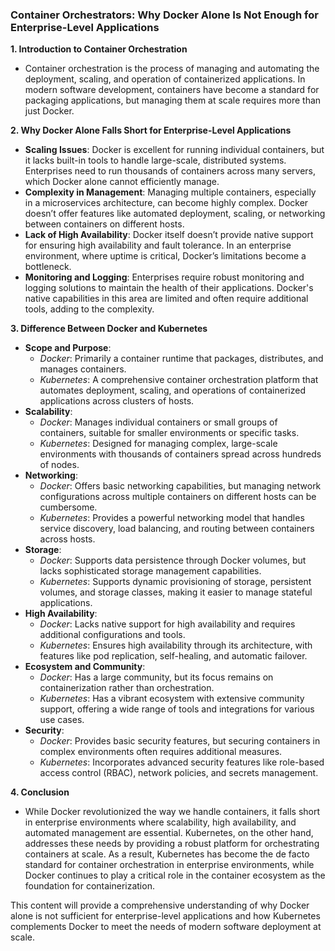 ### Container Orchestrators: Why Docker Alone Is Not Enough for Enterprise-Level Applications

**1. Introduction to Container Orchestration**
- Container orchestration is the process of managing and automating the deployment, scaling, and operation of containerized applications. In modern software development, containers have become a standard for packaging applications, but managing them at scale requires more than just Docker.

**2. Why Docker Alone Falls Short for Enterprise-Level Applications**
   - **Scaling Issues**: Docker is excellent for running individual containers, but it lacks built-in tools to handle large-scale, distributed systems. Enterprises need to run thousands of containers across many servers, which Docker alone cannot efficiently manage.
   - **Complexity in Management**: Managing multiple containers, especially in a microservices architecture, can become highly complex. Docker doesn’t offer features like automated deployment, scaling, or networking between containers on different hosts.
   - **Lack of High Availability**: Docker itself doesn’t provide native support for ensuring high availability and fault tolerance. In an enterprise environment, where uptime is critical, Docker’s limitations become a bottleneck.
   - **Monitoring and Logging**: Enterprises require robust monitoring and logging solutions to maintain the health of their applications. Docker's native capabilities in this area are limited and often require additional tools, adding to the complexity.

**3. Difference Between Docker and Kubernetes**
   - **Scope and Purpose**:
     - *Docker*: Primarily a container runtime that packages, distributes, and manages containers.
     - *Kubernetes*: A comprehensive container orchestration platform that automates deployment, scaling, and operations of containerized applications across clusters of hosts.
   - **Scalability**:
     - *Docker*: Manages individual containers or small groups of containers, suitable for smaller environments or specific tasks.
     - *Kubernetes*: Designed for managing complex, large-scale environments with thousands of containers spread across hundreds of nodes.
   - **Networking**:
     - *Docker*: Offers basic networking capabilities, but managing network configurations across multiple containers on different hosts can be cumbersome.
     - *Kubernetes*: Provides a powerful networking model that handles service discovery, load balancing, and routing between containers across hosts.
   - **Storage**:
     - *Docker*: Supports data persistence through Docker volumes, but lacks sophisticated storage management capabilities.
     - *Kubernetes*: Supports dynamic provisioning of storage, persistent volumes, and storage classes, making it easier to manage stateful applications.
   - **High Availability**:
     - *Docker*: Lacks native support for high availability and requires additional configurations and tools.
     - *Kubernetes*: Ensures high availability through its architecture, with features like pod replication, self-healing, and automatic failover.
   - **Ecosystem and Community**:
     - *Docker*: Has a large community, but its focus remains on containerization rather than orchestration.
     - *Kubernetes*: Has a vibrant ecosystem with extensive community support, offering a wide range of tools and integrations for various use cases.
   - **Security**:
     - *Docker*: Provides basic security features, but securing containers in complex environments often requires additional measures.
     - *Kubernetes*: Incorporates advanced security features like role-based access control (RBAC), network policies, and secrets management.

**4. Conclusion**
   - While Docker revolutionized the way we handle containers, it falls short in enterprise environments where scalability, high availability, and automated management are essential. Kubernetes, on the other hand, addresses these needs by providing a robust platform for orchestrating containers at scale. As a result, Kubernetes has become the de facto standard for container orchestration in enterprise environments, while Docker continues to play a critical role in the container ecosystem as the foundation for containerization.

This content will provide a comprehensive understanding of why Docker alone is not sufficient for enterprise-level applications and how Kubernetes complements Docker to meet the needs of modern software deployment at scale.
